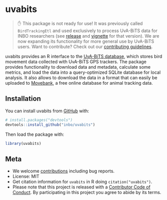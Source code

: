# uvabits

> ✋ This package is not ready for use! It was previously called `BirdTrackingEtl` and used exclusively to process UvA-BiTS data for INBO researchers (see [release](https://github.com/inbo/uvabits/releases/tag/bt-etl) and [vignette](https://inbo.github.io/uvabits/articles/bird-tracking-etl.html) for that version). We are now expanding its functionality for more general use by UvA-BiTS users. Want to contribute? Check out our [contributing guidelines](.github/CONTRIBUTING.md).

uvabits provides an R interface to the [UvA-BiTS database](http://www.uva-bits.nl/), which stores bird movement data collected with UvA-BiTS GPS trackers. The package provides functionality to download data and metadata, calculate some metrics, and load the data into a  query-optimized SQLite database for local analysis. It also allows to download the data in a format that can easily be uploaded to [Movebank](https://www.movebank.org/), a free online database for animal tracking data.

## Installation

You can install uvabits from [GitHub](https://github.com/inbo/uvabits) with:

```r
# install.packages("devtools")
devtools::install_github("inbo/uvabits")
```

Then load the package with:

```r
library(uvabits)
```

## Meta

* We welcome [contributions](.github/CONTRIBUTING.md) including bug reports.
* License: MIT
* Get citation information for `uvabits` in R doing `citation("uvabits")`.
* Please note that this project is released with a [Contributor Code of Conduct](.github/CODE_OF_CONDUCT.md). By participating in this project you agree to abide by its terms.
